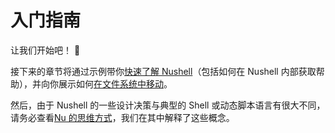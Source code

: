# 入门指南

让我们开始吧！ :elephant:

接下来的章节将通过示例带你[快速了解 Nushell](quick_tour.md)（包括如何在 Nushell 内部获取帮助），并向你展示如何[在文件系统中移动](moving_around.md)。

然后，由于 Nushell 的一些设计决策与典型的 Shell 或动态脚本语言有很大不同，请务必查看[Nu 的思维方式](thinking_in_nu.md)，我们在其中解释了这些概念。
